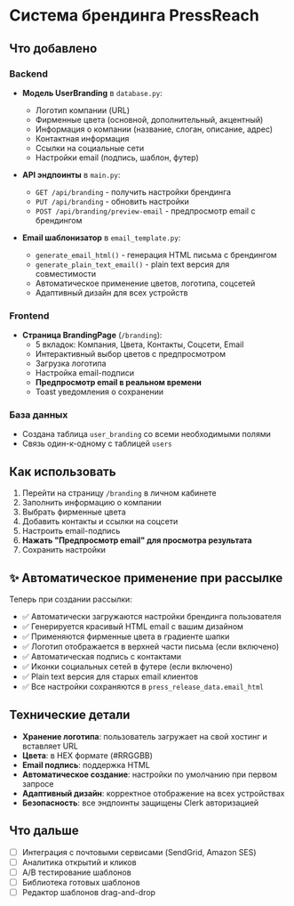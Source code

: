 # Система брендинга PressReach

## Что добавлено

### Backend
- **Модель UserBranding** в `database.py`:
  - Логотип компании (URL)
  - Фирменные цвета (основной, дополнительный, акцентный)
  - Информация о компании (название, слоган, описание, адрес)
  - Контактная информация
  - Ссылки на социальные сети
  - Настройки email (подпись, шаблон, футер)

- **API эндпоинты** в `main.py`:
  - `GET /api/branding` - получить настройки брендинга
  - `PUT /api/branding` - обновить настройки
  - `POST /api/branding/preview-email` - предпросмотр email с брендингом

- **Email шаблонизатор** в `email_template.py`:
  - `generate_email_html()` - генерация HTML письма с брендингом
  - `generate_plain_text_email()` - plain text версия для совместимости
  - Автоматическое применение цветов, логотипа, соцсетей
  - Адаптивный дизайн для всех устройств

### Frontend
- **Страница BrandingPage** (`/branding`):
  - 5 вкладок: Компания, Цвета, Контакты, Соцсети, Email
  - Интерактивный выбор цветов с предпросмотром
  - Загрузка логотипа
  - Настройка email-подписи
  - **Предпросмотр email в реальном времени**
  - Toast уведомления о сохранении

### База данных
- Создана таблица `user_branding` со всеми необходимыми полями
- Связь один-к-одному с таблицей `users`

## Как использовать

1. Перейти на страницу `/branding` в личном кабинете
2. Заполнить информацию о компании
3. Выбрать фирменные цвета
4. Добавить контакты и ссылки на соцсети
5. Настроить email-подпись
6. **Нажать "Предпросмотр email" для просмотра результата**
7. Сохранить настройки

## ✨ Автоматическое применение при рассылке

Теперь при создании рассылки:
- ✅ Автоматически загружаются настройки брендинга пользователя
- ✅ Генерируется красивый HTML email с вашим дизайном
- ✅ Применяются фирменные цвета в градиенте шапки
- ✅ Логотип отображается в верхней части письма (если включено)
- ✅ Автоматическая подпись с контактами
- ✅ Иконки социальных сетей в футере (если включено)
- ✅ Plain text версия для старых email клиентов
- ✅ Все настройки сохраняются в `press_release_data.email_html`

## Технические детали

- **Хранение логотипа**: пользователь загружает на свой хостинг и вставляет URL
- **Цвета**: в HEX формате (#RRGGBB)
- **Email подпись**: поддержка HTML
- **Автоматическое создание**: настройки по умолчанию при первом запросе
- **Адаптивный дизайн**: корректное отображение на всех устройствах
- **Безопасность**: все эндпоинты защищены Clerk авторизацией

## Что дальше

- [ ] Интеграция с почтовыми сервисами (SendGrid, Amazon SES)
- [ ] Аналитика открытий и кликов
- [ ] A/B тестирование шаблонов
- [ ] Библиотека готовых шаблонов
- [ ] Редактор шаблонов drag-and-drop
